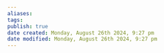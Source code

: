 ```yaml
---
aliases: 
tags: 
publish: true
date created: Monday, August 26th 2024, 9:27 pm
date modified: Monday, August 26th 2024, 9:27 pm
---
```

